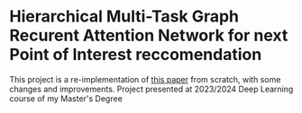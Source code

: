 # Hierarchical Multi-Task Graph Recurent Attention Network for next Point of Interest reccomendation
This project is a re-implementation of [this paper](https://dl.acm.org/doi/10.1145/3477495.3531989) from scratch, with some changes and improvements.
Project presented at 2023/2024 Deep Learning course of my Master's Degree
